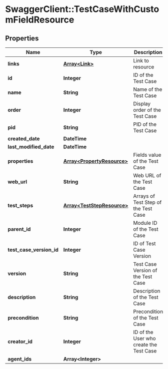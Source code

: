 # SwaggerClient::TestCaseWithCustomFieldResource

## Properties
Name | Type | Description | Notes
------------ | ------------- | ------------- | -------------
**links** | [**Array&lt;Link&gt;**](Link.md) | Link to resource | [optional] 
**id** | **Integer** | ID of the Test Case | [optional] 
**name** | **String** | Name of the Test Case | [optional] 
**order** | **Integer** | Display order of the Test Case | [optional] 
**pid** | **String** | PID of the Test Case | [optional] 
**created_date** | **DateTime** |  | [optional] 
**last_modified_date** | **DateTime** |  | [optional] 
**properties** | [**Array&lt;PropertyResource&gt;**](PropertyResource.md) | Fields value of the Test Case | 
**web_url** | **String** | Web URL of the Test Case | [optional] 
**test_steps** | [**Array&lt;TestStepResource&gt;**](TestStepResource.md) | Arrays of Test Step of the Test Case | [optional] 
**parent_id** | **Integer** | Module ID of the Test Case | [optional] 
**test_case_version_id** | **Integer** | ID of Test Case Version | [optional] 
**version** | **String** | Test Case Version of the Test Case | [optional] 
**description** | **String** | Description of the Test Case | [optional] 
**precondition** | **String** | Precondition of the Test Case | [optional] 
**creator_id** | **Integer** | ID of the User who create the Test Case | [optional] 
**agent_ids** | **Array&lt;Integer&gt;** |  | [optional] 


